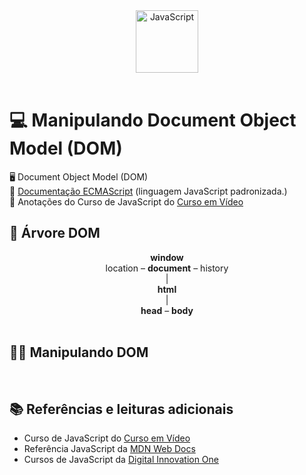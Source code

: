 <div align="center">
  <img alt="JavaScript" height="100" src="https://raw.githubusercontent.com/FortAwesome/Font-Awesome/6.x/svgs/brands/js-square.svg">
</div>

<br>

# 💻 Manipulando Document Object Model (DOM)
🖥 Document Object Model (DOM)
<br>
📑 [Documentação ECMAScript](https://www.ecma-international.org/publications-and-standards/standards/ecma-262/) (linguagem JavaScript padronizada.)
<br>
📝 Anotações do Curso de JavaScript do [Curso em Vídeo](https://youtube.com/playlist?list=PLntvgXM11X6pi7mW0O4ZmfUI1xDSIbmTm)
<br>


## 🌳 Árvore DOM
<div align='center' >
            <b>window</b>
                <br>
location – <b>document</b> – history
                <br>
                  |
                <br>
             <b>html</b>
                <br>
                 |
                <br>
      <b>head</b> – <b>body</b>
</div>

<br>

## 👩‍💻 Manipulando DOM


<br>

## 📚 Referências e leituras adicionais
- Curso de JavaScript do [Curso em Vídeo](https://youtube.com/playlist?list=PLntvgXM11X6pi7mW0O4ZmfUI1xDSIbmTm)
- Referência JavaScript da [MDN Web Docs](https://developer.mozilla.org/en-US/docs/Web/JavaScript)
- Cursos de JavaScript da [Digital Innovation One](https://www.dio.me/)